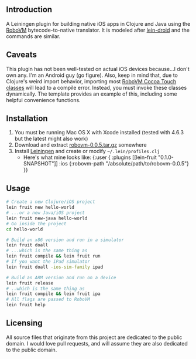 ## Introduction

A Leiningen plugin for building native iOS apps in Clojure and Java using the [RoboVM](http://www.robovm.org) bytecode-to-native translator. It is modeled after [lein-droid](https://github.com/clojure-android/lein-droid) and the commands are similar.

## Caveats

This plugin has not been well-tested on actual iOS devices because...I don't own any. I'm an Android guy (go figure). Also, keep in mind that, due to Clojure's weird import behavior, importing most [RoboVM Cocoa Touch classes](https://github.com/robovm/robovm/tree/master/cocoatouch/src/main/java/org/robovm/cocoatouch) will lead to a compile error. Instead, you must invoke these classes dynamically. The template provides an example of this, including some helpful convenience functions.

## Installation

1. You must be running Mac OS X with Xcode installed (tested with 4.6.3 but the latest might also work)
2. Download and extract [robovm-0.0.5.tar.gz](http://download.robovm.org/robovm-0.0.5.tar.gz) somewhere
3. Install [Leiningen](https://github.com/technomancy/leiningen) and create or modify `~/.lein/profiles.clj`
	- Here's what mine looks like:
    {:user {
        :plugins [[lein-fruit "0.1.0-SNAPSHOT"]]
        :ios {:robovm-path "/absolute/path/to/robovm-0.0.5"}
    }}

## Usage

```bash
# Create a new Clojure/iOS project
lein fruit new hello-world
# ...or a new Java/iOS project
lein fruit new-java hello-world
# Go inside the project
cd hello-world

# Build an x86 version and run in a simulator
lein fruit doall
# ...which is the same thing as
lein fruit compile && lein fruit run
# If you want the iPad simulator
lein fruit doall -ios-sim-family ipad

# Build an ARM version and run on a device
lein fruit release
# ..which is the same thing as
lein fruit compile && lein fruit ipa
# All flags are passed to RoboVM
lein fruit help
```

## Licensing

All source files that originate from this project are dedicated to the public domain. I would love pull requests, and will assume they are also dedicated to the public domain.
